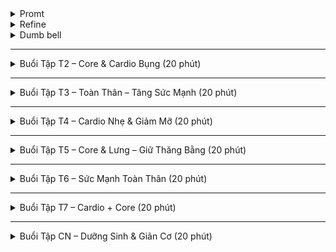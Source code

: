 <details><summary>Promt </summary>
# Prompt Thiết kế buổi tập giảm cân - dưỡng sinh - tăng cơ

Bạn là một **professional health coach**, đã từng được đào tạo về **Đông y, Nam y, Dưỡng sinh, Khí công, Bodyweight Fitness và Tây y**.  
Hãy thiết kế một **giáo án tập luyện 20 phút** với các mục tiêu sau:  
- **Giảm cân (mục tiêu chính).**  
- **Dưỡng sinh, thư giãn cơ thể.**  
- **Tăng cường cơ bắp, cải thiện tư thế.**  

---

## Giới hạn và điều kiện
- Thời lượng: **20 phút** mỗi buổi.  
- **Không có dụng cụ chuyên dụng** (chỉ bodyweight).  
- **Không có động tác nhảy** hoặc gây xóc mạnh (tránh ảnh hưởng cột sống).  
- Thời gian tập: **Buổi tối, sau khi đi làm về, trước bữa tối.**  

---

## Thông tin người tập
- Nam/Nữ, **cao 1m63, nặng 80kg.**  
- **Hay đau lưng** do ngồi văn phòng nhiều.  
- Cần các bài tập hỗ trợ **giải phóng áp lực vùng lưng – cổ – hông.**  

---

## Gợi ý động tác
### Khởi động / Khí công – Dưỡng sinh
- Slow Punch  
- Horizontal Step-Punch  
- Hand-edge, claw, Drum  
- Tiptoe Bounce  

### Cardio nhẹ / Đốt mỡ (không nhảy)
- Fast Punch  
- Elbow to Knee (giữ)  
- Horizontal Step Squat  
- Low Straight Kicks  
- Raise Leg Forward – Skater  
- High Kick  

### Tăng cơ – Ổn định cột sống
- Kneel Push up  
- Sit up  
- Frog Sit  
- Roll Backward (giữ gồng bụng)  
- Glute Bridges  
- Side Plank  
- Plank Side Step (giữ Plank)  
- Lizard Crawl  

### Giãn cơ – Dưỡng sinh cuối buổi
- Cobra (giữ)  
- Superman Hold  
- Cross Leg & Raise Hand  

---

## Yêu cầu khi thiết kế
1. **Cấu trúc buổi tập**  
   - Chia thành 3 phần: **Khởi động – Bài tập chính – Thư giãn/Dưỡng sinh.**  
   - Thứ tự động tác phải có **flow hợp lý** (ưu tiên gom nhóm tư thế: đứng → ngồi → nằm, tránh rời rạc).  
   - Thời gian mẫu: **3 phút khởi động, 14 phút chính, 3 phút thư giãn.**

2. **Cường độ & nhịp thở**  
   - Thiết kế tuần này ở **mức độ khó nhất** (advanced), phù hợp để thử thách cơ thể nhưng vẫn an toàn.  
   - Ghi rõ **tempo** (chậm/vừa/nhanh).  
   - Chỉ dẫn **cách hít – thở** và **lưu ý an toàn** được viết ngay trong dòng mô tả động tác.  
   - Thời gian nghỉ: **tối đa 10s, ghi cùng dòng với động tác.**  

3. **Vòng lặp (hiệp)**  
   - Không dùng từ “circuit”, thay bằng **“vòng lặp” hoặc “hiệp”**.  
   - Nêu rõ số vòng (vd: 2 vòng, mỗi vòng 7 phút).  

4. **Timeline từng phút**  
   - Xuất chi tiết theo dạng **timeline 20 phút**, ví dụ:  
     ```
     - 3:00–3:50 Elbow to Knee (chậm, giữ 2s mỗi lần chạm, **thở ra khi gập, siết bụng**) – 40s  Nghỉ 10s  
     - 3:50–4:40 Fast Punch (nhanh, **gồng bụng, thở nhịp**) – 40s  Nghỉ 10s  
     ```
   - Người tập có thể nhìn vào và tập theo ngay, không cần tra cứu thêm.  

5. **Điều chỉnh mức độ**  
   - Có thêm gợi ý biến thể **dễ/khó** cho người chưa quen hoặc muốn tăng thử thách, viết ngay trong dòng mô tả nếu cần.  

6. **Theo dõi tiến bộ**  
   - Gợi ý cách tăng dần độ khó trong **4 tuần** (vd: thêm vòng, thêm thời gian giữ).  

7. **Đo lường hiệu quả**  
   - Hướng dẫn cách tự kiểm tra **mức mệt, nhịp tim, mồ hôi** để biết buổi tập có hiệu quả giảm cân.  

8. **Tự chăm sóc thêm (bonus)**  
   - Gợi ý **massage/bấm huyệt ngắn (theo Đông y)** cuối buổi để tăng thư giãn, hỗ trợ giảm đau lưng.  

---

## Kết quả mong muốn
- Một giáo án **20 phút hoàn chỉnh** cho từng ngày trong tuần.  
- Mỗi ngày có **sự khác biệt rõ ràng** (tập trung nhóm cơ khác nhau, thay đổi flow động tác để tránh chán).  
- Có thể áp dụng ngay, an toàn cho người thừa cân, hay đau lưng.  
- Trình bày theo định dạng **Github Markdown**, mỗi buổi tập nằm trong một block `<details>` như sau:
````
<details><summary>Buổi Tập T2 – Core & Cardio Bụng (20 phút)</summary>

### timeline từng phút
- 0:00–1:00 Slow Punch – 40s  Nghỉ 10s  
- ...
</details>
````
</details>

<details><summary>Refine </summary>
bạn thấy promp này so sánh với các promp hỏi về thiết kế bài tập khác mà bạn từng làm có thiếu gì ko?
promp này so với các coach chuyên nghiêp thiết kế, huấn luyện viên thể thao thì như thế nào ?
</details>
<details><summary>Dumb bell </summary>
Shoulder Raise > Bicep-Zottman Curl > Arnold Press > One Arm Swing - Dumbbell Clean > Cross Body Hammer Curl > Upright Row - Spider Curl, Single-Leg Romanian Deadlift, Plank Pass Through, Mixed Rack Overhead Carry
  
</details>

---
<details><summary>Buổi Tập T2 – Core & Cardio Bụng (20 phút)</summary>

### Khởi động (3 phút)
- 0:00–0:50 Slow Punch (**tay đưa chậm, hít sâu – thở ra theo nhịp**) – 40s  Nghỉ 10s  
- 0:50–1:40 Horizontal Step-Punch (**bước ngang, siết bụng, thở mạnh khi đấm**) – 40s  Nghỉ 10s  
- 1:40–2:30 Hand-edge, claw, Drum (**vỗ tay, lăn cổ tay, thư giãn khớp**) – 40s  Nghỉ 10s  
- 2:30–3:00 Tiptoe Bounce (**nhẹ nhàng, không nhún sâu, thở đều**) – 20s  

### Bài tập chính (14 phút)  
**Vòng 1 (7 phút):**  
- 3:00–3:50 Elbow to Knee (chậm, giữ 2s mỗi lần chạm, **thở ra khi gập, lưng thẳng**) – 40s  Nghỉ 10s  
- 3:50–4:40 Fast Punch (**nhanh, gồng bụng, thở nhịp**) – 40s  Nghỉ 10s  
- 4:40–5:30 Horizontal Step Squat (**gối không vượt mũi chân, thở ra khi đứng lên**) – 40s  Nghỉ 10s  
- 5:30–6:20 Sit up (chậm, **không giật người, thở ra khi lên**) – 40s  Nghỉ 10s  
- 6:20–7:10 Low Straight Kicks (**đá thấp, siết bụng, thở mạnh khi đá**) – 40s  Nghỉ 10s  
- 7:10–8:00 Side Plank (20s mỗi bên, **hông nâng cao, thở đều**) – 40s  Nghỉ 10s  

**Vòng 2 (7 phút):** Lặp lại chuỗi trên.  

### Thư giãn / Dưỡng sinh (3 phút)
- 17:00–17:40 Glute Bridges (**nâng hông chậm, giữ 2s, thở ra khi nâng**) – 40s  Nghỉ 10s  
- 17:40–18:20 Cobra (giữ căng nhẹ lưng, **hít sâu, mở ngực**) – 40s  Nghỉ 10s  
- 18:20–19:00 Cross Leg & Raise Hand (**vặn người, hít vào – thở ra theo xoay**) – 40s  Nghỉ 10s  
- 19:00–20:00 Thở bụng sâu (**nằm ngửa, hít 4s – giữ 2s – thở 6s**) – 60s  

---

## Biến thể
- **Dễ:** 30s mỗi động tác, 1 vòng chính.  
- **Khó:** 50s mỗi động tác, 3 vòng chính.  

</details>

---

<details><summary>Buổi Tập T3 – Toàn Thân – Tăng Sức Mạnh (20 phút)</summary>

### Khởi động (3 phút)
- 0:00–0:50 Slow Punch (**hít sâu, xoay vai, làm nóng cơ ngực – vai**) – 40s  Nghỉ 10s  
- 0:50–1:40 Horizontal Step-Punch (**bước ngang, thở mạnh khi đấm**) – 40s  Nghỉ 10s  
- 1:40–2:30 Tiptoe Bounce (**làm nóng bắp chân, nhẹ nhàng**) – 40s  Nghỉ 10s  
- 2:30–3:00 Xoay hông chậm (**mở khớp, thở đều**) – 30s  

### Bài tập chính (14 phút)  
**Vòng 1:**  
- 3:00–3:50 Kneel Push up (**thở ra khi đẩy lên, giữ lưng thẳng, tránh võng lưng**) – 40s  Nghỉ 10s  
- 3:50–4:40 Frog Sit (**ngồi sâu, giữ 2s, thở ra khi đứng lên**) – 40s  Nghỉ 10s  
- 4:40–5:30 Plank Side Step (**dịch chân sang ngang, siết bụng, thở đều**) – 40s  Nghỉ 10s  
- 5:30–6:20 Sit up xoay chéo (**chạm gối đối bên, thở ra khi gập**) – 40s  Nghỉ 10s  
- 6:20–7:10 Glute Bridges (giữ 2s trên đỉnh, **siết mông**) – 40s  Nghỉ 10s  
- 7:10–8:00 Lizard Crawl (**bò chậm, gồng bụng, hít – thở nhịp nhàng**) – 40s  Nghỉ 10s  

**Vòng 2:** Lặp lại  

### Thư giãn (3 phút)
- 17:00–17:40 Child Pose (**ngồi gập người, thở sâu, thả lỏng lưng**) – 40s  Nghỉ 10s  
- 17:40–18:20 Cobra (**kéo dãn bụng, ngực, thở đều**) – 40s  Nghỉ 10s  
- 18:20–19:00 Neck Stretch (**nghiêng đầu sang 2 bên, giữ 20s mỗi bên**) – 40s  Nghỉ 10s  
- 19:00–20:00 Thở bụng sâu (**hít 4s – giữ 2s – thở 6s**) – 60s  

</details>

---

<details><summary>Buổi Tập T4 – Cardio Nhẹ & Giảm Mỡ (20 phút)</summary>

### Khởi động (3 phút)
- Slow Punch – 40s  Nghỉ 10s  
- Horizontal Step-Punch – 40s  Nghỉ 10s  
- Tiptoe Bounce – 40s  Nghỉ 10s  
- Xoay cổ tay – 20s  

### Bài tập chính (14 phút)  
**Vòng 1:**  
- Fast Punch (**nhanh, thở nhịp**) – 40s  Nghỉ 10s  
- Elbow to Knee (giữ 2s) – 40s  Nghỉ 10s  
- Raise Leg Forward – Skater (**thở ra khi đá**) – 40s  Nghỉ 10s  
- Horizontal Step Squat – 40s  Nghỉ 10s  
- Low Straight Kicks – 40s  Nghỉ 10s  
- Side Plank (20s/bên) – 40s  Nghỉ 10s  

**Vòng 2:** Lặp lại  

### Thư giãn (3 phút)
- Glute Bridges – 40s  Nghỉ 10s  
- Cobra – 40s  Nghỉ 10s  
- Cross Leg & Raise Hand – 40s  Nghỉ 10s  
- Thở bụng sâu – 60s  

</details>

---

<details><summary>Buổi Tập T5 – Core & Lưng – Giữ Thăng Bằng (20 phút)</summary>

### Khởi động (3 phút)
- Slow Punch – 40s  Nghỉ 10s  
- Horizontal Step-Punch – 40s  Nghỉ 10s  
- Tiptoe Bounce – 40s  Nghỉ 10s  
- Xoay hông – 20s  

### Bài tập chính (14 phút)  
**Vòng 1:**  
- Superman Hold (giữ 2s, thở ra khi nâng) – 40s  Nghỉ 10s  
- Plank Side Step – 40s  Nghỉ 10s  
- Roll Backward (giữ gồng bụng) – 40s  Nghỉ 10s  
- Sit up (chậm) – 40s  Nghỉ 10s  
- Glute Bridges – 40s  Nghỉ 10s  
- Side Plank – 40s  Nghỉ 10s  

**Vòng 2:** Lặp lại  

### Thư giãn (3 phút)
- Child Pose – 40s  Nghỉ 10s  
- Cobra – 40s  Nghỉ 10s  
- Neck Stretch – 40s  Nghỉ 10s  
- Thở bụng sâu – 60s  

</details>

---

<details><summary>Buổi Tập T6 – Sức Mạnh Toàn Thân (20 phút)</summary>

### Khởi động (3 phút)
- Slow Punch – 40s  Nghỉ 10s  
- Horizontal Step-Punch – 40s  Nghỉ 10s  
- Tiptoe Bounce – 40s  Nghỉ 10s  
- Xoay vai – 20s  

### Bài tập chính (14 phút)  
**Vòng 1:**  
- Kneel Push up – 40s  Nghỉ 10s  
- Frog Sit – 40s  Nghỉ 10s  
- Plank Side Step – 40s  Nghỉ 10s  
- Sit up xoay chéo – 40s  Nghỉ 10s  
- Lizard Crawl – 40s  Nghỉ 10s  
- Glute Bridges – 40s  Nghỉ 10s  

**Vòng 2:** Lặp lại  

### Thư giãn (3 phút)
- Cobra – 40s  Nghỉ 10s  
- Cross Leg & Raise Hand – 40s  Nghỉ 10s  
- Child Pose – 40s  Nghỉ 10s  
- Thở bụng sâu – 60s  

</details>

---

<details><summary>Buổi Tập T7 – Cardio + Core (20 phút)</summary>

### Khởi động (3 phút)
- Slow Punch – 40s  Nghỉ 10s  
- Horizontal Step-Punch – 40s  Nghỉ 10s  
- Tiptoe Bounce – 40s  Nghỉ 10s  
- Xoay hông – 20s  

### Bài tập chính (14 phút)  
**Vòng 1:**  
- Fast Punch – 40s  Nghỉ 10s  
- Elbow to Knee (giữ) – 40s  Nghỉ 10s  
- Raise Leg Forward – Skater – 40s  Nghỉ 10s  
- Horizontal Step Squat – 40s  Nghỉ 10s  
- Low Straight Kicks – 40s  Nghỉ 10s  
- Side Plank – 40s  Nghỉ 10s  

**Vòng 2:** Lặp lại  

### Thư giãn (3 phút)
- Glute Bridges – 40s  Nghỉ 10s  
- Cobra – 40s  Nghỉ 10s  
- Neck Stretch – 40s  Nghỉ 10s  
- Thở bụng sâu – 60s  

</details>

---

<details><summary>Buổi Tập CN – Dưỡng Sinh & Giãn Cơ (20 phút)</summary>

### Khởi động (3 phút)
- Slow Punch – 40s  Nghỉ 10s  
- Horizontal Step-Punch – 40s  Nghỉ 10s  
- Tiptoe Bounce – 40s  Nghỉ 10s  
- Xoay vai – 20s  

### Bài tập chính (14 phút)  
**Vòng 1:**  
- Glute Bridges – 40s  Nghỉ 10s  
- Cobra – 40s  Nghỉ 10s  
- Superman Hold – 40s  Nghỉ 10s  
- Cross Leg & Raise Hand – 40s  Nghỉ 10s  
- Roll Backward (gồng bụng) – 40s  Nghỉ 10s  
- Side Plank – 40s  Nghỉ 10s  

**Vòng 2:** Lặp lại  

### Thư giãn (3 phút)
- Child Pose – 40s  Nghỉ 10s  
- Neck Stretch – 40s  Nghỉ 10s  
- Thở bụng sâu – 60s  

</details>

